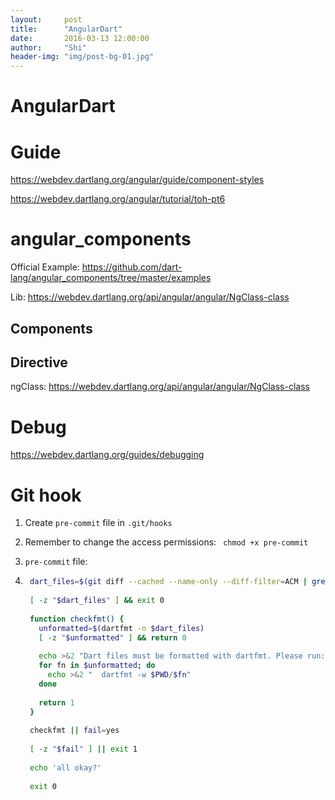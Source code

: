 ```yaml
---
layout:     post
title:      "AngularDart"
date:       2016-03-13 12:00:00
author:     "Shi"
header-img: "img/post-bg-01.jpg"
---
```

# AngularDart

# Guide

https://webdev.dartlang.org/angular/guide/component-styles

https://webdev.dartlang.org/angular/tutorial/toh-pt6



# **angular_components**

Official Example: https://github.com/dart-lang/angular_components/tree/master/examples

Lib: https://webdev.dartlang.org/api/angular/angular/NgClass-class



## Components

## Directive

ngClass: https://webdev.dartlang.org/api/angular/angular/NgClass-class





# Debug

https://webdev.dartlang.org/guides/debugging



# Git hook

1. Create `pre-commit` file in `.git/hooks`

2. Remember to change the access permissions: ` chmod +x pre-commit`

3.  `pre-commit` file:

4. ```bash
    dart_files=$(git diff --cached --name-only --diff-filter=ACM | grep '.dart$')
    
    [ -z "$dart_files" ] && exit 0
    
    function checkfmt() {
      unformatted=$(dartfmt -n $dart_files)
      [ -z "$unformatted" ] && return 0
    
      echo >&2 "Dart files must be formatted with dartfmt. Please run:"
      for fn in $unformatted; do
        echo >&2 "  dartfmt -w $PWD/$fn"
      done
    
      return 1
    }
    
    checkfmt || fail=yes
    
    [ -z "$fail" ] || exit 1
    
    echo 'all okay?'
    
    exit 0
    ```




